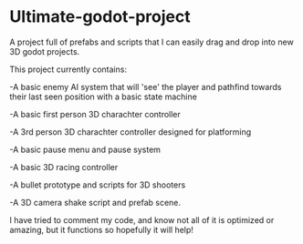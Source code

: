 # Ultimate-godot-project
A project full of prefabs and scripts that I can easily drag and drop into new 3D godot projects.

This project currently contains:

-A basic enemy AI system that will 'see' the player and pathfind towards their last seen position with a basic state machine

-A basic first person 3D charachter controller

-A 3rd person 3D charachter controller designed for platforming

-A basic pause menu and pause system

-A basic 3D racing controller

-A bullet prototype and scripts for 3D shooters

-A 3D camera shake script and prefab scene.

I have tried to comment my code, and know not all of it is optimized or amazing, but it functions so hopefully it will help!
